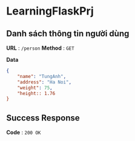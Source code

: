 # LearningFlaskPrj

## Danh sách thông tin người dùng
**URL** : `/person`
**Method** : `GET`

**Data**

```json
{
    "name": "TungAnh",
    "address": "Ha Noi",
    "weight": 75,
    "height:: 1.76
}
```
## Success Response

**Code** : `200 OK`

